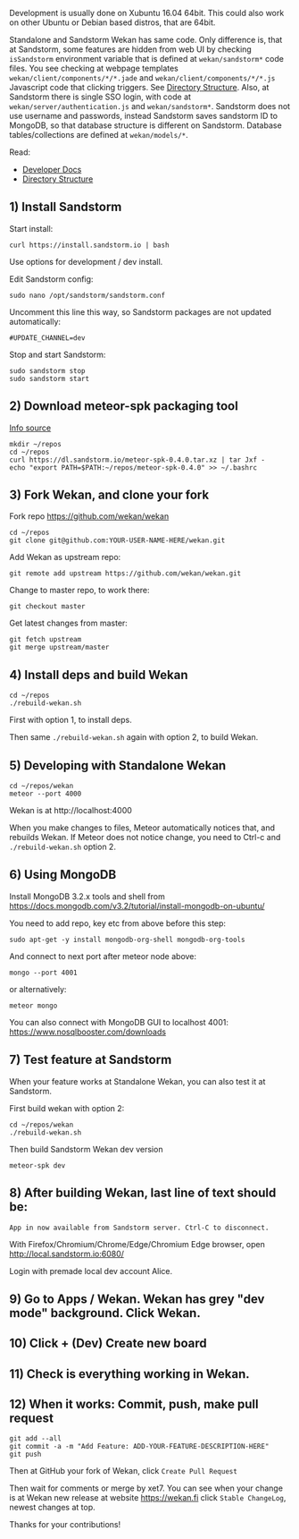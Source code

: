 Development is usually done on Xubuntu 16.04 64bit. This could also work on other Ubuntu or Debian based distros, that are 64bit.

Standalone and Sandstorm Wekan has same code. Only difference is, that at Sandstorm, some features are hidden from web UI by checking `isSandstorm` environment variable that is defined at `wekan/sandstorm*` code files. You see checking at webpage templates `wekan/client/components/*/*.jade` and `wekan/client/components/*/*.js` Javascript code that clicking triggers. See [Directory Structure](https://github.com/wekan/wekan/wiki/Directory-Structure). Also, at Sandstorm there is single SSO login, with code at `wekan/server/authentication.js` and `wekan/sandstorm*`. Sandstorm does not use username and passwords, instead Sandstorm saves sandstorm ID to MongoDB, so that database structure is different on Sandstorm. Database tables/collections are defined at `wekan/models/*`.

Read:
- [Developer Docs](https://github.com/wekan/wekan/wiki/Developer-Documentation)
- [Directory Structure](https://github.com/wekan/wekan/wiki/Directory-Structure)



## 1) Install Sandstorm

Start install:
```
curl https://install.sandstorm.io | bash
```

Use options for development / dev install.

Edit Sandstorm config:
```
sudo nano /opt/sandstorm/sandstorm.conf
```
Uncomment this line this way, so Sandstorm packages are not updated automatically:
```
#UPDATE_CHANNEL=dev
```
Stop and start Sandstorm:
```
sudo sandstorm stop
sudo sandstorm start
```

## 2) Download meteor-spk packaging tool

[Info source](https://github.com/sandstorm-io/meteor-spk)

```
mkdir ~/repos
cd ~/repos
curl https://dl.sandstorm.io/meteor-spk-0.4.0.tar.xz | tar Jxf -
echo "export PATH=$PATH:~/repos/meteor-spk-0.4.0" >> ~/.bashrc
```

## 3) Fork Wekan, and clone your fork

Fork repo https://github.com/wekan/wekan
```
cd ~/repos
git clone git@github.com:YOUR-USER-NAME-HERE/wekan.git
```
Add Wekan as upstream repo:
```
git remote add upstream https://github.com/wekan/wekan.git
```
Change to master repo, to work there:
```
git checkout master
```
Get latest changes from master:
```
git fetch upstream
git merge upstream/master
```

## 4) Install deps and build Wekan

```
cd ~/repos
./rebuild-wekan.sh
```
First with option 1, to install deps.

Then same `./rebuild-wekan.sh` again with option 2, to build Wekan.

## 5) Developing with Standalone Wekan

```
cd ~/repos/wekan
meteor --port 4000
```
Wekan is at http://localhost:4000

When you make changes to files, Meteor automatically notices that, and rebuilds Wekan. If Meteor does not notice change, you need to Ctrl-c and `./rebuild-wekan.sh` option 2.

## 6) Using MongoDB

Install MongoDB 3.2.x tools and shell from https://docs.mongodb.com/v3.2/tutorial/install-mongodb-on-ubuntu/

You need to add repo, key etc from above before this step:
```
sudo apt-get -y install mongodb-org-shell mongodb-org-tools
```
And connect to next port after meteor node above:
```
mongo --port 4001
```
or alternatively:
```
meteor mongo
```
You can also connect with MongoDB GUI to localhost 4001:
https://www.nosqlbooster.com/downloads

## 7) Test feature at Sandstorm

When your feature works at Standalone Wekan, you can also test it at Sandstorm.

First build wekan with option 2:
```
cd ~/repos/wekan
./rebuild-wekan.sh
```
Then build Sandstorm Wekan dev version
```
meteor-spk dev
```

## 8) After building Wekan, last line of text should be:

`App in now available from Sandstorm server. Ctrl-C to disconnect.`

With Firefox/Chromium/Chrome/Edge/Chromium Edge browser, open http://local.sandstorm.io:6080/

Login with premade local dev account Alice.

## 9) Go to Apps / Wekan. Wekan has grey "dev mode" background. Click Wekan.

## 10) Click + (Dev) Create new board

## 11) Check is everything working in Wekan.

## 12) When it works: Commit, push, make pull request

```
git add --all
git commit -a -m "Add Feature: ADD-YOUR-FEATURE-DESCRIPTION-HERE"
git push
```
Then at GitHub your fork of Wekan, click `Create Pull Request`

Then wait for comments or merge by xet7. You can see when your change is at Wekan new release at website https://wekan.fi click `Stable ChangeLog`, newest changes at top.

Thanks for your contributions!